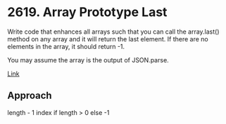 # 2619. Array Prototype Last

Write code that enhances all arrays such that you can call the array.last() method on any array and it will return the last element. If there are no elements in the array, it should return -1.

You may assume the array is the output of JSON.parse.

[Link]()

## Approach

length - 1 index if length > 0 else -1